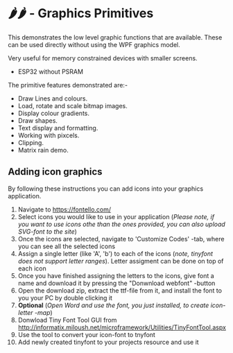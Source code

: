 # 🌶️🌶️ - Graphics Primitives

This demonstrates the low level graphic functions that are available.
These can be used directly without using the WPF graphics model.

Very useful for memory constrained devices with smaller screens.

- ESP32 without PSRAM

The primitive features demonstrated are:-

- Draw Lines and colours.
- Load, rotate and scale bitmap images.
- Display colour gradients.
- Draw shapes.
- Text display and formatting.
- Working with pixcels.
- Clipping.
- Matrix rain demo.

## Adding icon graphics

By following these instructions you can add icons into your graphics application.

1. Navigate to https://fontello.com/
2. Select icons you would like to use in your application (_Please note, if you want to use icons othe than the ones provided, you can also upload SVG-font to the site_)
3. Once the icons are selected, navigate to 'Customize Codes' -tab, where you can see all the selected icons
4. Assign a single letter (like 'A', 'b') to each of the icons (_note, tinyfont does not support letter ranges_). Letter assigment can be done on top of each icon
5. Once you have finished assigning the letters to the icons, give font a name and download it by pressing the "Donwnload webfont" -button
6. Open the download zip, extract the ttf-file from it, and install the font to you your PC by double clicking it
7. **Optional** (_Open Word and use the font, you just installed, to create icon-letter -map_)
8. Donwload Tiny Font Tool GUI from http://informatix.miloush.net/microframework/Utilities/TinyFontTool.aspx
9. Use the tool to convert your icon-font to tnyfont
10. Add newly created tinyfont to your projects resource and use it

